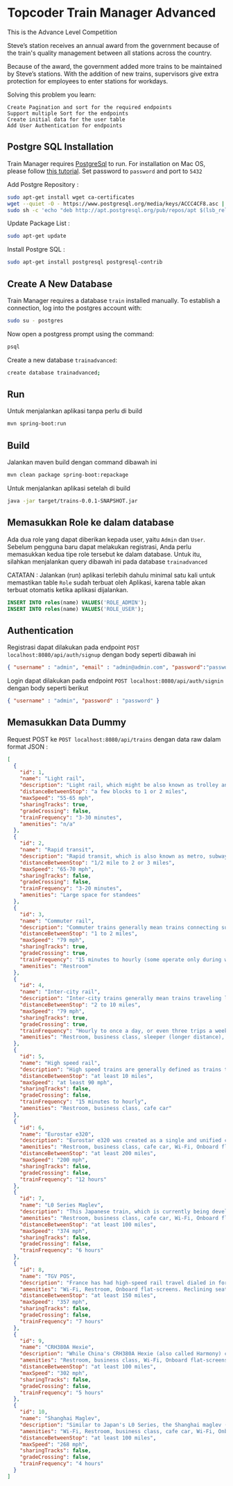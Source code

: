 # Topcoder Train Manager Advanced
This is the Advance Level Competition

Steve’s station receives an annual award from the government because of the train's quality management between all stations across the country.

Because of the award, the government added more trains to be maintained by Steve’s stations. With the addition of new trains, supervisors give extra protection for employees to enter stations for workdays.

Solving this problem you learn:

    Create Pagination and sort for the required endpoints
    Support multiple Sort for the endpoints
    Create initial data for the user table
    Add User Authentication for endpoints
 
## Postgre SQL Installation

Train Manager requires [PostgreSql](https://www.enterprisedb.com/downloads/postgres-postgresql-downloads) to run.
For installation on Mac OS, please follow [this tutorial](https://www.postgresqltutorial.com/install-postgresql-macos/). Set password to `password` and port to `5432`

Add Postgre Repository :
```sh
sudo apt-get install wget ca-certificates
wget --quiet -O - https://www.postgresql.org/media/keys/ACCC4CF8.asc | sudo apt-key add -
sudo sh -c 'echo "deb http://apt.postgresql.org/pub/repos/apt $(lsb_release -cs)-pgdg main" > /etc/apt/sources.list.d/pgdg.list'
```

Update Package List :
```sh
sudo apt-get update
```

Install Postgre SQL :
```sh
sudo apt-get install postgresql postgresql-contrib
```


## Create A New Database
Train Manager requires a database `train` installed manually. To establish a connection, log into the postgres account with:
```sh
sudo su - postgres
```
Now open a postgress prompt using the command:
```sh
psql
```

Create a new database `trainadvanced`:
```sh
create database trainadvanced;
```

## Run
Untuk menjalankan aplikasi tanpa perlu di build
```sh
mvn spring-boot:run
```

## Build
Jalankan maven build dengan command dibawah ini
```sh
mvn clean package spring-boot:repackage
```

Untuk menjalankan aplikasi setelah di build
```sh
java -jar target/trains-0.0.1-SNAPSHOT.jar 
```

## Memasukkan Role ke dalam database
Ada dua role yang dapat diberikan kepada user, yaitu `Admin` dan `User`. Sebelum pengguna baru dapat melakukan registrasi, Anda perlu memasukkan kedua tipe role tersebut ke dalam database. Untuk itu, silahkan menjalankan query dibawah ini pada database `trainadvanced`

CATATAN : Jalankan (run) aplikasi terlebih dahulu minimal satu kali untuk memastikan table `Role` sudah terbuat oleh Aplikasi, karena table akan terbuat otomatis ketika aplikasi dijalankan.

```sql
INSERT INTO roles(name) VALUES('ROLE_ADMIN');
INSERT INTO roles(name) VALUES('ROLE_USER');
```

## Authentication
Registrasi dapat dilakukan pada endpoint `POST localhost:8080/api/auth/signup` dengan body seperti dibawah ini
```json
{ "username" : "admin", "email" : "admin@admin.com", "password":"password", "role": ["admin"] }
```

Login dapat dilakukan pada endpoint `POST localhost:8080/api/auth/signin` dengan body seperti berikut
```json
{ "username" : "admin", "password" : "password" }
```


## Memasukkan Data Dummy

Request POST ke ```POST localhost:8080/api/trains``` dengan data raw dalam format JSON :

```json
[
  {
    "id": 1,
    "name": "Light rail",
    "description": "Light rail, which might be also known as trolley and streetcars, mean trains that function as local transit in an urban-core and can operate on the street-level. Compared to rapid transit, light rail costs less, is more pedestrian friendly, but has less passenger capacity. The major advantage with light rail is that it can operate like rapid transit or like local buses, depending on the available infrastructure",
    "distanceBetweenStop": "a few blocks to 1 or 2 miles",
    "maxSpeed": "55-65 mph",
    "sharingTracks": true,
    "gradeCrossing": false,
    "trainFrequency": "3-30 minutes",
    "amenities": "n/a"
  },
  {
    "id": 2,
    "name": "Rapid transit",
    "description": "Rapid transit, which is also known as metro, subway, and heavy rail, mean trains that generally serve the urban-core, have large passenger capacity, and operate totally separate from road traffic. In order to run separately from road traffic in the city-core, rapid transit trains would run either above or underground.",
    "distanceBetweenStop": "1/2 mile to 2 or 3 miles",
    "maxSpeed": "65-70 mph",
    "sharingTracks": false,
    "gradeCrossing": false,
    "trainFrequency": "3-20 minutes",
    "amenities": "Large space for standees"
  },
  {
    "id": 3,
    "name": "Commuter rail",
    "description": "Commuter trains generally mean trains connecting suburban areas with the central city and primarily serves riders to and from work. Commuter trains typically run on weekdays, during rush hours, and only in the peak directions.",
    "distanceBetweenStop": "1 to 2 miles",
    "maxSpeed": "79 mph",
    "sharingTracks": true,
    "gradeCrossing": true,
    "trainFrequency": "15 minutes to hourly (some operate only during weekday peak hours)",
    "amenities": "Restroom"
  },
  {
    "id": 4,
    "name": "Inter-city rail",
    "description": "Inter-city trains generally mean trains traveling long distances connecting metropolitan areas. Although the distances covered by some of these trains are comparable to airlines, inter-city trains generally operate at highway speed. Long distance inter-city trains may provide amenities not found on most other forms of transportation, including sleeper-cars and cafe/dining cars.",
    "distanceBetweenStop": "2 to 10 miles",
    "maxSpeed": "79 mph",
    "sharingTracks": true,
    "gradeCrossing": true,
    "trainFrequency": "Hourly to once a day, or even three trips a week.",
    "amenities": "Restroom, business class, sleeper (longer distance), cafe car, dining car"
  },
  {
    "id": 5,
    "name": "High speed rail",
    "description": "High speed trains are generally defined as trains that can operate 125mph or faster. High speed trains generally connect large metropolitan areas (with very few stops in between) and are meant to be competitive with airlines in terms of overall travel time.",
    "distanceBetweenStop": "at least 10 miles",
    "maxSpeed": "at least 90 mph",
    "sharingTracks": false,
    "gradeCrossing": false,
    "trainFrequency": "15 minutes to hourly",
    "amenities": "Restroom, business class, cafe car"
  },
  {
    "id": 6,
    "name": "Eurostar e320",
    "description": "Eurostar e320 was created as a single and unified corporate entity owned by SNCF, SNCB and LCR in September 2010. In December, a £700m (approximately $1,076bn) investment to add ten new e320 trains to its fleet and carry out a complete upgrade of its existing 28 trains. It is capable of carrying more than 900 passengers as a result of the 20% capacity boost given to it, compared to the existing 28 Eurostar trains which carry 750 passengers. The entire propulsion system and technical modules are distributed under the floor over the entire length of the train, providing more space for passengers. The train’s roof is equipped with eight pantographs for dealing with Europe’s different power systems and contact line types.",
    "amenities": "Restroom, business class, cafe car, Wi-Fi, Onboard flat-screens. Reclining seats, flexible reading lamp, a sliding dining table and more luggage areas. Four spaces are provided for wheelchair passengers.",
    "distanceBetweenStop": "at least 200 miles",
    "maxSpeed": "200 mph",
    "sharingTracks": false,
    "gradeCrossing": false,
    "trainFrequency": "12 hours"
  },
  {
    "id": 7,
    "name": "L0 Series Maglev",
    "description": "This Japanese train, which is currently being developed and tested by the Central Japan Railway Company (JR Central), holds the land speed record for rail vehicles, clocking in at 374 mph. The L0 Series technology, called maglev (magnetic levitation train), actually makes the train levitate at speeds exceeding around 93 mph. The technology is currently being employed worldwide (see see number four), and there are talks of it being used for a train between Washington, D.C. and Baltimore.",
    "amenities": "Restroom, business class, cafe car, Wi-Fi, Onboard flat-screens. Reclining seats, flexible reading lamp.",
    "distanceBetweenStop": "at least 100 miles",
    "maxSpeed": "374 mph",
    "sharingTracks": false,
    "gradeCrossing": false,
    "trainFrequency": "6 hours"
  },
  {
    "id": 8,
    "name": "TGV POS",
    "description": "France has had high-speed rail travel dialed in for many years. And in 2007, the TGV POS set the world speed record for rail vehicles at an impressive 357 mph, before being surpassed by Japan's L0 Series in 2015. The train is operated by French rail company SNCF for use on the LGV Est route, which runs between Paris, eastern France, and southern Germany. While in regular service, the train reaches a top speed of 200 mph. It's not 357 mph, but it's still shockingly fast.",
    "amenities": "Wi-Fi, Restroom, Onboard flat-screens. Reclining seats, flexible reading lamp, a sliding dining table.",
    "distanceBetweenStop": "at least 150 miles",
    "maxSpeed": "357 mph",
    "sharingTracks": false,
    "gradeCrossing": false,
    "trainFrequency": "7 hours"
  },
  {
    "id": 9,
    "name": "CRH380A Hexie",
    "description": "While China's CRH380A Hexie (also called Harmony) can cruise at a maximum speed of 236 mph for commercial operations, it reached a whopping 302 mph during testing. And what's even more impressive is that the high-speed electric train is just one of four Chinese train series developed to operate on the newly constructed high-speed main lines. The CRH380A may be the fastest, but the other three are nothing to scoff at — check out the CRH380B, CRH380C, and CRH380D.",
    "amenities": "Restroom, business class, Wi-Fi, Onboard flat-screens. Reclining seats, flexible reading lamp, dining table",
    "distanceBetweenStop": "at least 100 miles",
    "maxSpeed": "302 mph",
    "sharingTracks": false,
    "gradeCrossing": false,
    "trainFrequency": "5 hours"
  },
  {
    "id": 10,
    "name": "Shanghai Maglev",
    "description": "Similar to Japan's L0 Series, the Shanghai maglev (also called the Shanghai Transrapid) is a magnetic levitation train that operates out of Shanghai, China. And while it lands solidly at number four on this list, thanks to a top speed of 268 mph, it's actually the oldest commercial maglev train still in operation. If you fly into Shanghai Pudong International Airport, riding this train is easy. You can hop off in central Shanghai or take it all the way to the outskirts of central Pudong, where the line ends.",
    "amenities": "Wi-Fi, Restroom, business class, cafe car, Wi-Fi, Onboard flat-screens. Flexible reading lamp, a sliding dining table and more luggage areas.",
    "distanceBetweenStop": "at least 100 miles",
    "maxSpeed": "268 mph",
    "sharingTracks": false,
    "gradeCrossing": false,
    "trainFrequency": "4 hours"
  }
]

```
